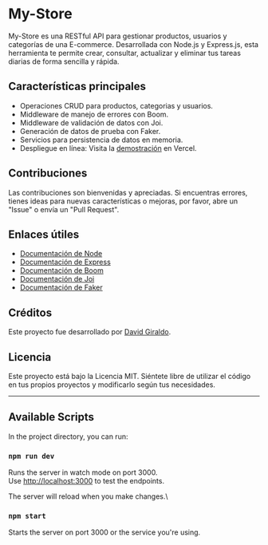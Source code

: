 # My-Store

My-Store es una RESTful API para gestionar productos, usuarios y categorías de una E-commerce. Desarrollada con Node.js y Express.js, esta herramienta te permite crear, consultar, actualizar y eliminar tus tareas diarias de forma sencilla y rápida.

## Características principales

- Operaciones CRUD para productos, categorias y usuarios.
- Middleware de manejo de errores con Boom.
- Middleware de validación de datos con Joi.
- Generación de datos de prueba con Faker.
- Servicios para persistencia de datos en memoria.
- Despliegue en línea: Visita la [demostración](https://degiraldod-my-store.vercel.app/) en Vercel.

## Contribuciones

Las contribuciones son bienvenidas y apreciadas. Si encuentras errores, tienes ideas para nuevas características o mejoras, por favor, abre un "Issue" o envía un "Pull Request". 

## Enlaces útiles

- [Documentación de Node](https://nodejs.org/docs/latest/api/)
- [Documentación de Express](https://expressjs.com/es/)
- [Documentación de Boom](https://hapi.dev/module/boom/)
- [Documentación de Joi](https://joi.dev/api/?v=17.9.1)
- [Documentación de Faker](https://fakerjs.dev/guide/)
  
## Créditos

Este proyecto fue desarrollado por [David Giraldo](https://github.com/DavidEGiraldo).

## Licencia

Este proyecto está bajo la Licencia MIT. Siéntete libre de utilizar el código en tus propios proyectos y modificarlo según tus necesidades.

------------------

## Available Scripts

In the project directory, you can run:

### `npm run dev`

Runs the server in watch mode on port 3000.\
Use [http://localhost:3000](http://localhost:3000) to test the endpoints.

The server will reload when you make changes.\

### `npm start`

Starts the server on port 3000 or the service you're using.

